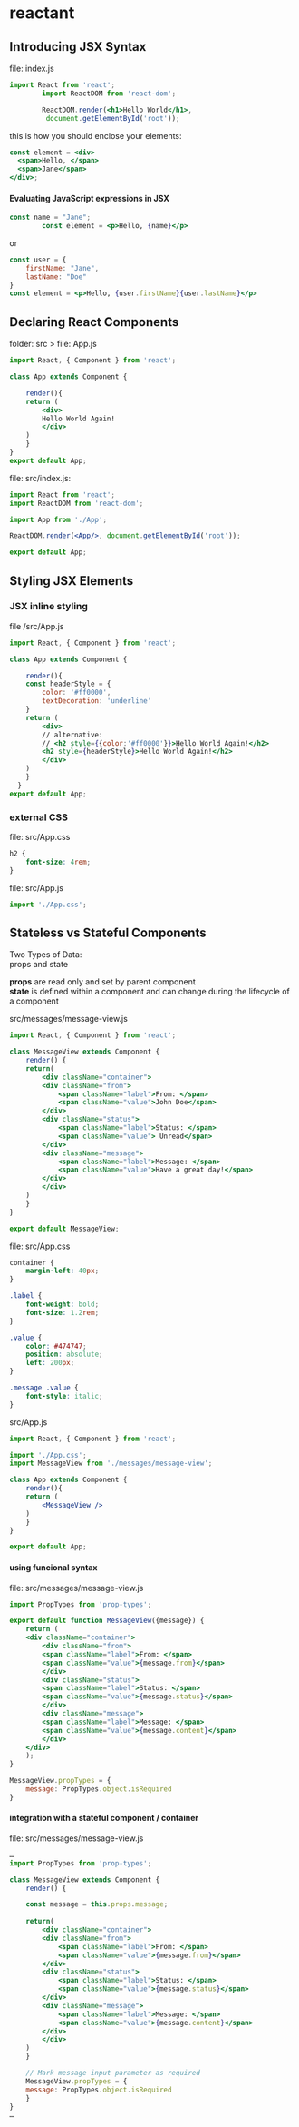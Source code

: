 # reactant

## Introducing JSX Syntax
file: index.js
```jsx
import React from 'react';
        import ReactDOM from 'react-dom';

        ReactDOM.render(<h1>Hello World</h1>,
         document.getElementById('root'));
```
this is how you should enclose your elements:
```jsx
const element = <div>
  <span>Hello, </span>
  <span>Jane</span>
</div>;
```
#### Evaluating JavaScript expressions in JSX
```jsx
const name = "Jane";
        const element = <p>Hello, {name}</p>
```
or
```jsx
const user = {
    firstName: "Jane",
    lastName: "Doe"
}
const element = <p>Hello, {user.firstName}{user.lastName}</p>
```

## Declaring React Components
folder: src > file: App.js
```jsx
import React, { Component } from 'react';

class App extends Component {

    render(){
    return (
        <div>
        Hello World Again!
        </div>
    )
    }
}
export default App;
```
file: src/index.js:
```jsx
import React from 'react';
import ReactDOM from 'react-dom';

import App from './App';

ReactDOM.render(<App/>, document.getElementById('root'));

export default App;
```
## Styling JSX Elements

### JSX inline styling
file /src/App.js
```jsx
import React, { Component } from 'react';

class App extends Component {

    render(){
    const headerStyle = {
        color: '#ff0000',
        textDecoration: 'underline'
    }
    return (
        <div>
        // alternative: 
        // <h2 style={{color:'#ff0000'}}>Hello World Again!</h2>
        <h2 style={headerStyle}>Hello World Again!</h2>
        </div>
    )
    }
  }
export default App;
```
### external CSS
file: src/App.css
```css
h2 {
    font-size: 4rem;
}
```
file: src/App.js
```jsx
import './App.css';
```
## Stateless vs Stateful Components

Two Types of Data:  
props and state  

**props** are read only and set by parent component  
**state** is defined within a component and can change during the lifecycle of a component  

src/messages/message-view.js  

```jsx
import React, { Component } from 'react';

class MessageView extends Component {
    render() {
    return(
        <div className="container">
        <div className="from">
            <span className="label">From: </span>
            <span className="value">John Doe</span>
        </div>
        <div className="status">
            <span className="label">Status: </span>
            <span className="value"> Unread</span>
        </div>
        <div className="message">
            <span className="label">Message: </span>
            <span className="value">Have a great day!</span>
        </div>
        </div>
    )
    }
}

export default MessageView;
```
file: src/App.css
```css
container {
    margin-left: 40px;
}

.label {
    font-weight: bold;
    font-size: 1.2rem;
}

.value {
    color: #474747;
    position: absolute;
    left: 200px;
}

.message .value {
    font-style: italic;
}
```
src/App.js
```jsx
import React, { Component } from 'react';

import './App.css';
import MessageView from './messages/message-view';

class App extends Component {
    render(){
    return (
        <MessageView />
    )
    }
}

export default App;
```
#### using funcional syntax

file: src/messages/message-view.js
```jsx
import PropTypes from 'prop-types';

export default function MessageView({message}) {
    return (
    <div className="container">
        <div className="from">
        <span className="label">From: </span>
        <span className="value">{message.from}</span>
        </div>
        <div className="status">
        <span className="label">Status: </span>
        <span className="value">{message.status}</span>
        </div>
        <div className="message">
        <span className="label">Message: </span>
        <span className="value">{message.content}</span>
        </div>
    </div>
    );
}

MessageView.propTypes = {
    message: PropTypes.object.isRequired
}
```
#### integration with a stateful component / container

file: src/messages/message-view.js
```jsx
…
import PropTypes from 'prop-types';

class MessageView extends Component {
    render() {

    const message = this.props.message;
    
    return(
        <div className="container">
        <div className="from">
            <span className="label">From: </span>
            <span className="value">{message.from}</span>
        </div>
        <div className="status">
            <span className="label">Status: </span>
            <span className="value">{message.status}</span>
        </div>
        <div className="message">
            <span className="label">Message: </span>
            <span className="value">{message.content}</span>
        </div>
        </div>
    )
    }

    // Mark message input parameter as required
    MessageView.propTypes = {
    message: PropTypes.object.isRequired
    }
}
…
```
